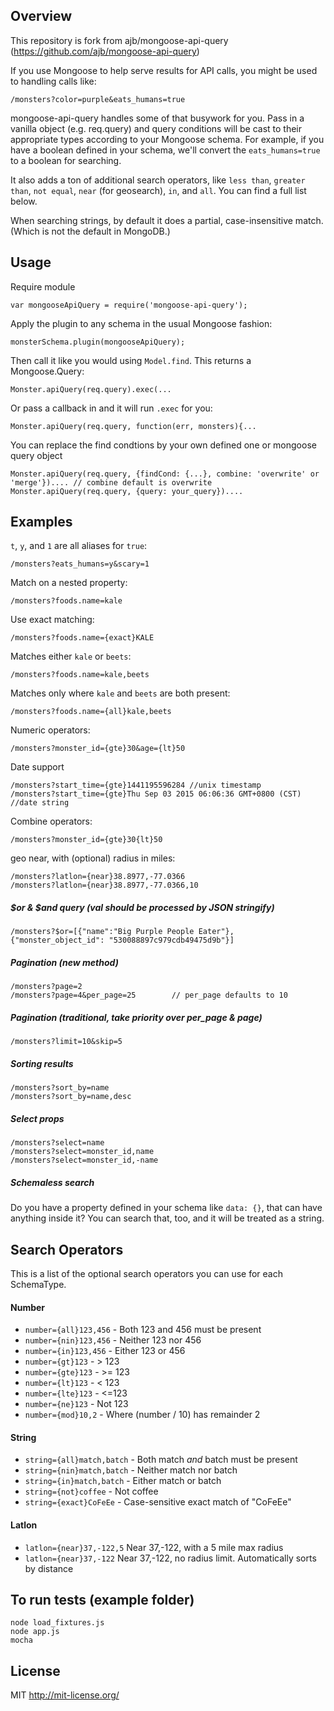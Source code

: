 ## Overview
This repository is fork from ajb/mongoose-api-query (https://github.com/ajb/mongoose-api-query)

If you use Mongoose to help serve results for API calls, you might be used to handling calls like:

    /monsters?color=purple&eats_humans=true

mongoose-api-query handles some of that busywork for you. Pass in a vanilla object (e.g. req.query) and query conditions will be cast to their appropriate types according to your Mongoose schema. For example, if you have a boolean defined in your schema, we'll convert the `eats_humans=true` to a boolean for searching.

It also adds a ton of additional search operators, like `less than`, `greater than`, `not equal`, `near` (for geosearch), `in`, and `all`. You can find a full list below.

When searching strings, by default it does a partial, case-insensitive match. (Which is not the default in MongoDB.)

## Usage

Require module

```
var mongooseApiQuery = require('mongoose-api-query');
```

Apply the plugin to any schema in the usual Mongoose fashion:

```
monsterSchema.plugin(mongooseApiQuery);
```

Then call it like you would using `Model.find`. This returns a Mongoose.Query:

```
Monster.apiQuery(req.query).exec(...
```

Or pass a callback in and it will run `.exec` for you:

```
Monster.apiQuery(req.query, function(err, monsters){...
```

You can replace the find condtions by your own defined one or mongoose query object

```
Monster.apiQuery(req.query, {findCond: {...}, combine: 'overwrite' or 'merge'}).... // combine default is overwrite 
Monster.apiQuery(req.query, {query: your_query})....
```

## Examples

`t`, `y`, and `1` are all aliases for `true`:

```
/monsters?eats_humans=y&scary=1
```

Match on a nested property:

```
/monsters?foods.name=kale
```

Use exact matching:

```
/monsters?foods.name={exact}KALE
```

Matches either `kale` or `beets`:

```
/monsters?foods.name=kale,beets
```

Matches only where `kale` and `beets` are both present:

```
/monsters?foods.name={all}kale,beets
```

Numeric operators:

```
/monsters?monster_id={gte}30&age={lt}50
```

Date support

```
/monsters?start_time={gte}1441195596284 //unix timestamp
/monsters?start_time={gte}Thu Sep 03 2015 06:06:36 GMT+0800 (CST) //date string
```

Combine operators:

```
/monsters?monster_id={gte}30{lt}50
```

geo near, with (optional) radius in miles:

```
/monsters?latlon={near}38.8977,-77.0366
/monsters?latlon={near}38.8977,-77.0366,10
```

##### $or & $and query (val should be processed by JSON stringify)
```
/monsters?$or=[{"name":"Big Purple People Eater"},{"monster_object_id": "530088897c979cdb49475d9b"}]
```

##### Pagination (new method)

```
/monsters?page=2
/monsters?page=4&per_page=25 		// per_page defaults to 10
```

##### Pagination (traditional, take priority over per_page & page)

```
/monsters?limit=10&skip=5 
```

##### Sorting results

```
/monsters?sort_by=name
/monsters?sort_by=name,desc
```

##### Select props
```
/monsters?select=name
/monsters?select=monster_id,name
/monsters?select=monster_id,-name
```

##### Schemaless search

Do you have a property defined in your schema like `data: {}`, that can have anything inside it? You can search that, too, and it will be treated as a string.

## Search Operators

This is a list of the optional search operators you can use for each SchemaType.

#### Number

- `number={all}123,456` - Both 123 and 456 must be present
- `number={nin}123,456` - Neither 123 nor 456
- `number={in}123,456` - Either 123 or 456
- `number={gt}123` - > 123
- `number={gte}123` - >= 123
- `number={lt}123` - < 123
- `number={lte}123` - <=123
- `number={ne}123` - Not 123
- `number={mod}10,2` - Where (number / 10) has remainder 2

#### String

- `string={all}match,batch` - Both match *and* batch must be present
- `string={nin}match,batch` - Neither match nor batch
- `string={in}match,batch` - Either match or batch
- `string={not}coffee` - Not coffee
- `string={exact}CoFeEe` - Case-sensitive exact match of "CoFeEe"

#### Latlon

- `latlon={near}37,-122,5` Near 37,-122, with a 5 mile max radius
- `latlon={near}37,-122` Near 37,-122, no radius limit. Automatically sorts by distance



## To run tests (example folder)

```shell
node load_fixtures.js
node app.js
mocha
```

## License

MIT http://mit-license.org/
